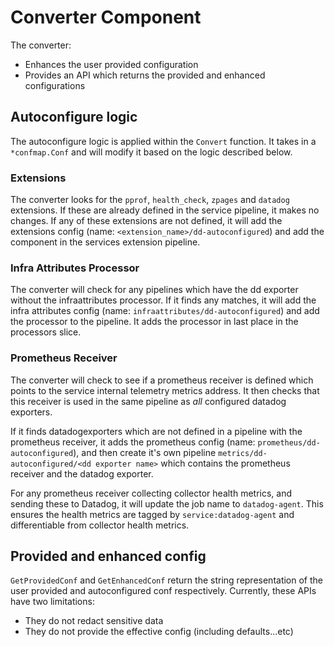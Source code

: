 # Converter Component

The converter:
- Enhances the user provided configuration
- Provides an API which returns the provided and enhanced configurations

## Autoconfigure logic

The autoconfigure logic is applied within the `Convert` function. It takes in a `*confmap.Conf` and will modify it based on the logic described below.

### Extensions

The converter looks for the `pprof`, `health_check`, `zpages` and `datadog` extensions. If these are already defined in the service pipeline, it makes no changes. If any of these extensions are not defined, it will add the extensions config (name: `<extension_name>/dd-autoconfigured`) and add the component in the services extension pipeline.  

### Infra Attributes Processor

The converter will check for any pipelines which have the dd exporter without the infraattributes processor. If it finds any matches, it will add the infra attributes config (name: `infraattributes/dd-autoconfigured`) and add the processor to the pipeline. It adds the processor in last place in the processors slice.

### Prometheus Receiver

The converter will check to see if a prometheus receiver is defined which points to the service internal telemetry metrics address. It then checks that this receiver is used in the same pipeline as *all* configured datadog exporters. 

If it finds datadogexporters which are not defined in a pipeline with the prometheus receiver, it adds the prometheus config (name: `prometheus/dd-autoconfigured`), and then create it's own pipeline `metrics/dd-autoconfigured/<dd exporter name>` which contains the prometheus receiver and the datadog exporter.

For any prometheus receiver collecting collector health metrics, and sending these to Datadog, it will update the job name to `datadog-agent`. This ensures the health metrics are tagged by `service:datadog-agent` and differentiable from collector health metrics.

## Provided and enhanced config

`GetProvidedConf` and `GetEnhancedConf` return the string representation of the user provided and autoconfigured conf respectively. Currently, these APIs have two limitations:
- They do not redact sensitive data
- They do not provide the effective config (including defaults...etc)
